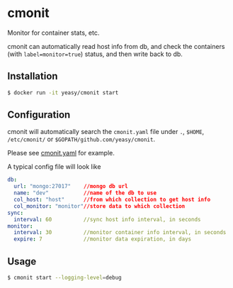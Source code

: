 cmonit
===

Monitor for container stats, etc.

cmonit can automatically read host info from db, and check the containers (with `label=monitor=true`) status, and then write back to db.




## Installation

```sh
$ docker run -it yeasy/cmonit start
```

## Configuration
cmonit will automatically search the `cmonit.yaml` file under `.`, `$HOME`, `/etc/cmonit/` or `$GOPATH/github.com/yeasy/cmonit`.

Please see [cmonit.yaml](cmonit.yaml) for example.

A typical config file will look like
```yaml
db:
  url: "mongo:27017"    //mongo db url
  name: "dev"           //name of the db to use
  col_host: "host"      //from which collection to get host info
  col_monitor: "monitor"//store data to which collection
sync:
  interval: 60          //sync host info interval, in seconds
monitor:
  interval: 30          //monitor container info interval, in seconds
  expire: 7             //monitor data expiration, in days
```

## Usage


```sh
$ cmonit start --logging-level=debug
```
